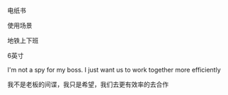 电纸书

使用场景

地铁上下班

6英寸

I'm not a spy for my boss. I just want us to work together more efficiently

我不是老板的间谍，我只是希望，我们去更有效率的去合作